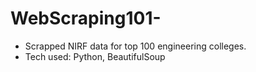 # WebScraping101-
- Scrapped NIRF data for top 100 engineering colleges.
- Tech used: Python, BeautifulSoup
  
